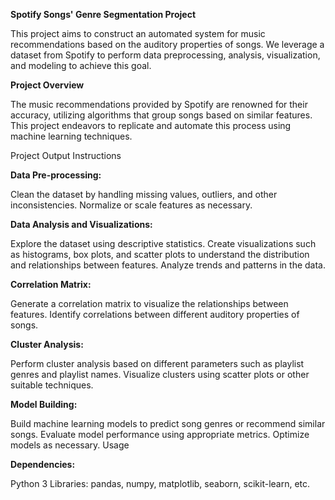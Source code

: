 <span style="font-size: 40p;">**Spotify Songs' Genre Segmentation Project**</span>



This project aims to construct an automated system for music recommendations based on the auditory properties of songs.
We leverage a dataset from Spotify to perform data preprocessing, analysis, visualization, and modeling to achieve this goal.


**Project Overview**


The music recommendations provided by Spotify are renowned for their accuracy, utilizing algorithms that group songs based on similar features. This project endeavors to replicate and automate this process using machine learning techniques.

Project Output Instructions

**Data Pre-processing:**



Clean the dataset by handling missing values, outliers, and other inconsistencies.
Normalize or scale features as necessary.

**Data Analysis and Visualizations:**



Explore the dataset using descriptive statistics.
Create visualizations such as histograms, box plots, and scatter plots to understand the distribution and relationships between features.
Analyze trends and patterns in the data.

**Correlation Matrix:**



Generate a correlation matrix to visualize the relationships between features.
Identify correlations between different auditory properties of songs.

**Cluster Analysis:**



Perform cluster analysis based on different parameters such as playlist genres and playlist names.
Visualize clusters using scatter plots or other suitable techniques.

**Model Building:**



Build machine learning models to predict song genres or recommend similar songs.
Evaluate model performance using appropriate metrics.
Optimize models as necessary.
Usage

**Dependencies:**



Python 3
Libraries: pandas, numpy, matplotlib, seaborn, scikit-learn, etc.
